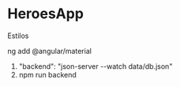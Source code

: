 # HeroesApp

Estilos

ng add @angular/material

1. "backend": "json-server --watch data/db.json"
2. npm run backend
